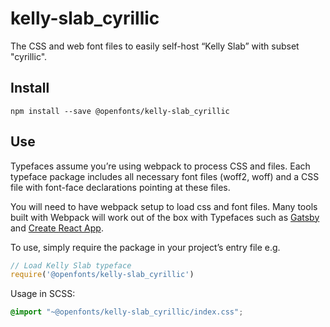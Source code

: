 
# kelly-slab_cyrillic

The CSS and web font files to easily self-host “Kelly Slab” with subset "cyrillic".

## Install

`npm install --save @openfonts/kelly-slab_cyrillic`

## Use

Typefaces assume you’re using webpack to process CSS and files. Each typeface
package includes all necessary font files (woff2, woff) and a CSS file with
font-face declarations pointing at these files.

You will need to have webpack setup to load css and font files. Many tools built
with Webpack will work out of the box with Typefaces such as [Gatsby](https://github.com/gatsbyjs/gatsby)
and [Create React App](https://github.com/facebookincubator/create-react-app).

To use, simply require the package in your project’s entry file e.g.

```javascript
// Load Kelly Slab typeface
require('@openfonts/kelly-slab_cyrillic')
```

Usage in SCSS:
```scss
@import "~@openfonts/kelly-slab_cyrillic/index.css";
```
